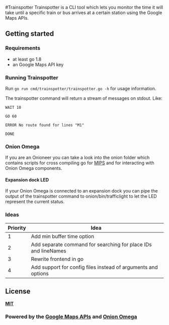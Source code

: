 #Trainspotter
Trainspotter is a CLI tool which lets you monitor the time it will take until a specific train or bus arrives at a certain station using the Google Maps APIs.

## Getting started
### Requirements
- at least go 1.8
- an Google Maps API key 

### Running Trainspotter
Run `go run cmd/trainspotter/trainspotter.go -h` for usage information.

The trainspotter command will return a stream of messages on stdout. Like:

`WAIT 10`

`GO 60`

`ERROR No route found for lines "M1"`

`DONE`

### Onion Omega
If you are an Onioneer you can take a look into the onion folder which contains scripts for cross compiling go for [MIPS](https://en.wikipedia.org/wiki/MIPS_instruction_set) and for interacting with Onion Omega components.    

#### Expansion dock LED
If your Onion Omega is connected to an expansion dock you can pipe the output of the trainspotter command to onion/bin/trafficlight to let the LED represent the current status.   

### Ideas
Priority|Idea
---|---
1|Add min buffer time option
2|Add separate command for searching for place IDs and lineNames
3|Rewrite frontend in go
4|Add support for config files instead of arguments and options

## License
[**MIT**](http://www.opensource.org/licenses/mit-license.php)
### Powered by the [Google Maps APIs](https://developers.google.com/maps/) and [Onion Omega](https://onion.io/)
